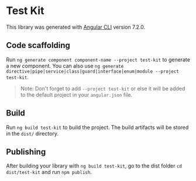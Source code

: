 # Test Kit

This library was generated with [Angular CLI](https://github.com/angular/angular-cli) version 7.2.0.

## Code scaffolding

Run `ng generate component component-name --project test-kit` to generate a new component. You can also use `ng generate directive|pipe|service|class|guard|interface|enum|module --project test-kit`.
> Note: Don't forget to add `--project test-kit` or else it will be added to the default project in your `angular.json` file. 

## Build

Run `ng build test-kit` to build the project. The build artifacts will be stored in the `dist/` directory.

## Publishing

After building your library with `ng build test-kit`, go to the dist folder `cd dist/test-kit` and run `npm publish`.
